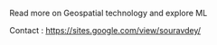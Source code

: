 Read more on Geospatial technology and explore ML


Contact :  https://sites.google.com/view/souravdey/
